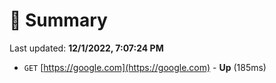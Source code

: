 # 📖 Summary
Last updated: **12/1/2022, 7:07:24 PM**

- `GET` [https://google.com](https://google.com) - **Up** (185ms)
